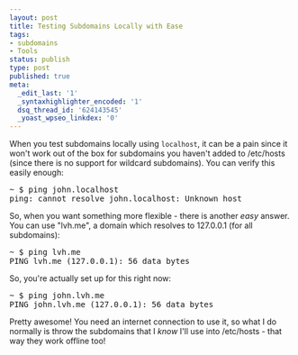 ```yaml
---
layout: post
title: Testing Subdomains Locally with Ease
tags:
- subdomains
- Tools
status: publish
type: post
published: true
meta:
  _edit_last: '1'
  _syntaxhighlighter_encoded: '1'
  dsq_thread_id: '624143545'
  _yoast_wpseo_linkdex: '0'
---
```

When you test subdomains locally using `localhost`, it can be a pain since it won't work out of the box for subdomains you haven't added to /etc/hosts (since there is no support for wildcard subdomains).  You can verify this easily enough:
<pre>~ $ ping john.localhost
ping: cannot resolve john.localhost: Unknown host</pre>
So, when you want something more flexible - there is another <em>easy</em> answer.  You can use "lvh.me", a domain which resolves to 127.0.0.1 (for all subdomains):
<pre>~ $ ping lvh.me
PING lvh.me (127.0.0.1): 56 data bytes</pre>
So, you're actually set up for this right now:
<pre>~ $ ping john.lvh.me
PING john.lvh.me (127.0.0.1): 56 data bytes</pre>
Pretty awesome!  You need an internet connection to use it, so what I do normally is throw the subdomains that I <em>know</em> I'll use into /etc/hosts - that way they work offline too!
